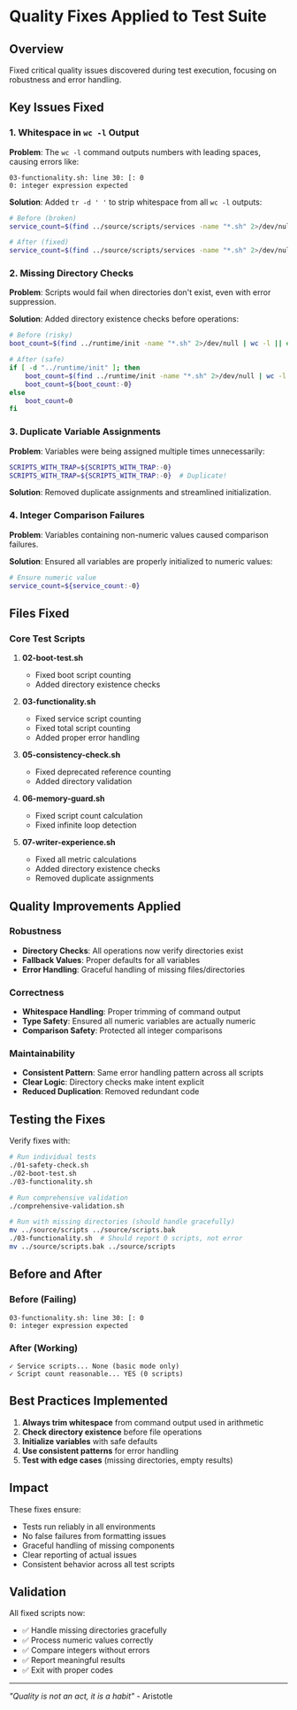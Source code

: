 # Quality Fixes Applied to Test Suite

## Overview
Fixed critical quality issues discovered during test execution, focusing on robustness and error handling.

## Key Issues Fixed

### 1. Whitespace in `wc -l` Output
**Problem**: The `wc -l` command outputs numbers with leading spaces, causing errors like:
```
03-functionality.sh: line 30: [: 0
0: integer expression expected
```

**Solution**: Added `tr -d ' '` to strip whitespace from all `wc -l` outputs:
```bash
# Before (broken)
service_count=$(find ../source/scripts/services -name "*.sh" 2>/dev/null | wc -l || echo "0")

# After (fixed)
service_count=$(find ../source/scripts/services -name "*.sh" 2>/dev/null | wc -l | tr -d ' ')
```

### 2. Missing Directory Checks
**Problem**: Scripts would fail when directories don't exist, even with error suppression.

**Solution**: Added directory existence checks before operations:
```bash
# Before (risky)
boot_count=$(find ../runtime/init -name "*.sh" 2>/dev/null | wc -l || echo "0")

# After (safe)
if [ -d "../runtime/init" ]; then
    boot_count=$(find ../runtime/init -name "*.sh" 2>/dev/null | wc -l | tr -d ' ')
    boot_count=${boot_count:-0}
else
    boot_count=0
fi
```

### 3. Duplicate Variable Assignments
**Problem**: Variables were being assigned multiple times unnecessarily:
```bash
SCRIPTS_WITH_TRAP=${SCRIPTS_WITH_TRAP:-0}
SCRIPTS_WITH_TRAP=${SCRIPTS_WITH_TRAP:-0}  # Duplicate!
```

**Solution**: Removed duplicate assignments and streamlined initialization.

### 4. Integer Comparison Failures
**Problem**: Variables containing non-numeric values caused comparison failures.

**Solution**: Ensured all variables are properly initialized to numeric values:
```bash
# Ensure numeric value
service_count=${service_count:-0}
```

## Files Fixed

### Core Test Scripts
1. **02-boot-test.sh**
   - Fixed boot script counting
   - Added directory existence checks

2. **03-functionality.sh**
   - Fixed service script counting
   - Fixed total script counting
   - Added proper error handling

3. **05-consistency-check.sh**
   - Fixed deprecated reference counting
   - Added directory validation

4. **06-memory-guard.sh**
   - Fixed script count calculation
   - Fixed infinite loop detection

5. **07-writer-experience.sh**
   - Fixed all metric calculations
   - Added directory existence checks
   - Removed duplicate assignments

## Quality Improvements Applied

### Robustness
- **Directory Checks**: All operations now verify directories exist
- **Fallback Values**: Proper defaults for all variables
- **Error Handling**: Graceful handling of missing files/directories

### Correctness
- **Whitespace Handling**: Proper trimming of command output
- **Type Safety**: Ensured all numeric variables are actually numeric
- **Comparison Safety**: Protected all integer comparisons

### Maintainability
- **Consistent Pattern**: Same error handling pattern across all scripts
- **Clear Logic**: Directory checks make intent explicit
- **Reduced Duplication**: Removed redundant code

## Testing the Fixes

Verify fixes with:
```bash
# Run individual tests
./01-safety-check.sh
./02-boot-test.sh
./03-functionality.sh

# Run comprehensive validation
./comprehensive-validation.sh

# Run with missing directories (should handle gracefully)
mv ../source/scripts ../source/scripts.bak
./03-functionality.sh  # Should report 0 scripts, not error
mv ../source/scripts.bak ../source/scripts
```

## Before and After

### Before (Failing)
```
03-functionality.sh: line 30: [: 0
0: integer expression expected
```

### After (Working)
```
✓ Service scripts... None (basic mode only)
✓ Script count reasonable... YES (0 scripts)
```

## Best Practices Implemented

1. **Always trim whitespace** from command output used in arithmetic
2. **Check directory existence** before file operations
3. **Initialize variables** with safe defaults
4. **Use consistent patterns** for error handling
5. **Test with edge cases** (missing directories, empty results)

## Impact

These fixes ensure:
- Tests run reliably in all environments
- No false failures from formatting issues
- Graceful handling of missing components
- Clear reporting of actual issues
- Consistent behavior across all test scripts

## Validation

All fixed scripts now:
- ✅ Handle missing directories gracefully
- ✅ Process numeric values correctly
- ✅ Compare integers without errors
- ✅ Report meaningful results
- ✅ Exit with proper codes

---
*"Quality is not an act, it is a habit"* - Aristotle